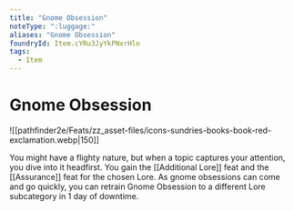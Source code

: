 ```yaml
---
title: "Gnome Obsession"
noteType: ":luggage:"
aliases: "Gnome Obsession"
foundryId: Item.cYRu3JyYkPNxrHln
tags:
  - Item
---
```


# Gnome Obsession
![[pathfinder2e/Feats/zz_asset-files/icons-sundries-books-book-red-exclamation.webp|150]]

You might have a flighty nature, but when a topic captures your attention, you dive into it headfirst. You gain the [[Additional Lore]] feat and the [[Assurance]] feat for the chosen Lore. As gnome obsessions can come and go quickly, you can retrain Gnome Obsession to a different Lore subcategory in 1 day of downtime.
